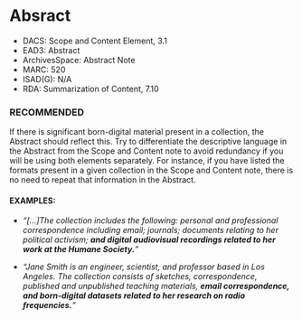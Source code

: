 # Absract

* DACS: Scope and Content Element, 3.1
* EAD3: Abstract <abstract>
* ArchivesSpace: Abstract Note
* MARC: 520
* ISAD(G): N/A
* RDA: Summarization of Content, 7.10


### RECOMMENDED
If there is significant born-digital material present in a collection, the Abstract should reflect this. Try to differentiate the descriptive language in the Abstract from the Scope and Content note to avoid redundancy if you will be using both elements separately. For instance, if you have listed the formats present in a given collection in the Scope and Content note, there is no need to repeat that information in the Abstract. 

#### EXAMPLES:
* _“[...]The collection includes the following: personal and professional correspondence including email; journals; documents relating to her political activism; **and digital audiovisual recordings related to her work at the Humane Society.**”_

* _“Jane Smith is an engineer, scientist, and professor based in Los Angeles. The collection consists of sketches, correspondence, published and unpublished teaching materials, **email correspondence, and born-digital datasets related to her research on radio frequencies.**”_


